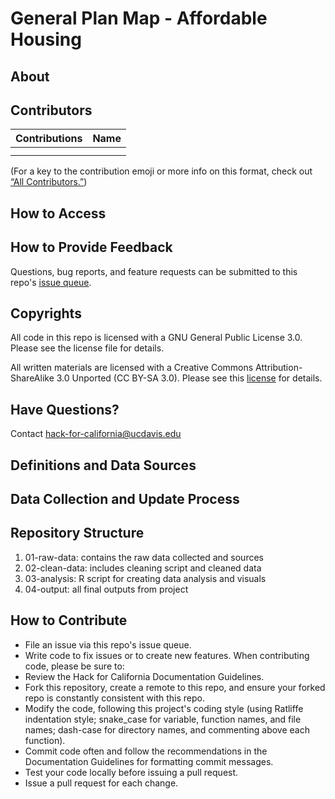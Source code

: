 # General Plan Map - Affordable Housing

## About

## Contributors
| Contributions  | Name |
| -----------    | ---- |
|                |      |
|                |      |

(For a key to the contribution emoji or more info on this format, check out [“All Contributors.”](https://allcontributors.org/docs/en/emoji-key))

## How to Access

## How to Provide Feedback
Questions, bug reports, and feature requests can be submitted to this repo's [issue queue](https://github.com/Hack-for-California/GenPlan_AffordableHousing/issues).

## Copyrights
All code in this repo is licensed with a GNU General Public License 3.0. Please see the license file for details.

All written materials are licensed with a Creative Commons Attribution-ShareAlike 3.0 Unported (CC BY-SA 3.0). Please see this [license](https://creativecommons.org/licenses/by-sa/3.0/) for details.

## Have Questions?
Contact hack-for-california@ucdavis.edu

## Definitions and Data Sources

## Data Collection and Update Process

## Repository Structure

1. 01-raw-data: contains the raw data collected and sources
2. 02-clean-data: includes cleaning script and cleaned data
3. 03-analysis: R script for creating data analysis and visuals
4. 04-output: all final outputs from project

## How to Contribute

* File an issue via this repo's issue queue.
* Write code to fix issues or to create new features. When contributing code, please be sure to:
* Review the Hack for California Documentation Guidelines.
* Fork this repository, create a remote to this repo, and ensure your forked repo is constantly consistent with this repo.
* Modify the code, following this project's coding style (using Ratliffe indentation style; snake_case for variable, function names, and file names; dash-case for directory names, and commenting above each function).
* Commit code often and follow the recommendations in the Documentation Guidelines for formatting commit messages.
* Test your code locally before issuing a pull request.
* Issue a pull request for each change.
